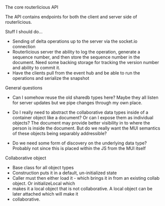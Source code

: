 The core routerlicious API

The API contains endpoints for both the client and server side of routerlicious.


Stuff I should do...
* Sending of delta operations up to the server via the socket.io connection
* Routerlicious server the ability to log the operation, generate a sequence number, and then store the sequence
  number in the document. Need some backing storage for tracking the version number and ability to commit it.
* Have the clients pull from the event hub and be able to run the operations and serialize the snapshot

General questions
* Can I somehow reuse the old sharedb types here? Maybe they all listen for server updates but we pipe changes
  through my own place.
* Do I really need to abstract the collaborative data types inside of a container object like a document? Or can I expose    them as individual objects? The document may provide better visibility in to where the person is inside the document.
  But do we really want the MUI semantics of these objects being separably addressible?

* Do we need some form of discovery on the underlying data type? Probably not since this is placed within the JS from
  the MUI itself



Collaborative object
* Base class for all object types
* Construction puts it in a default, un-initialized state
* Caller must then either load it - which brings it in from an existing collab object. Or initializeLocal which
* makes it a local object that is not collaborative. A local object can be later attached which will make it
* collaborative.